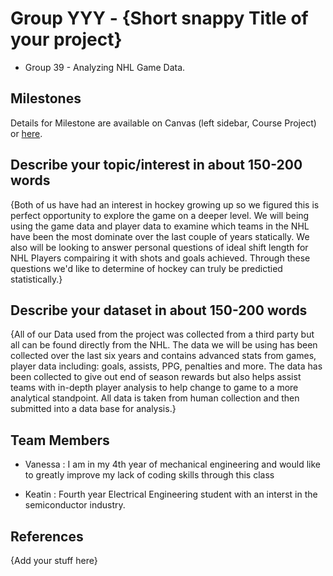 # Group YYY - {Short snappy Title of your project}

- Group 39 - Analyzing NHL Game Data.

## Milestones

Details for Milestone are available on Canvas (left sidebar, Course Project) or [here](https://firas.moosvi.com/courses/data301/project/milestone01.html).

## Describe your topic/interest in about 150-200 words

{Both of us have had an interest in hockey growing up so we figured this is perfect opportunity to explore the game on a deeper level. We will being using the game data and player data to examine which teams in the NHL have been the most dominate over the last couple of years statically. We also will be looking to answer personal questions of ideal shift length for NHL Players compairing it with shots and goals achieved. Through these questions we'd like to determine of hockey can truly be predictied statistically.}

## Describe your dataset in about 150-200 words

{All of our Data used from the project was collected from a third party but all can be found directly from the NHL. The data we will be using has been collected over the last six years and contains advanced stats from games, player data including: goals, assists, PPG, penalties and more. The data has been collected to give out end of season rewards but also helps assist teams with in-depth player analysis to help change to game to a more analytical standpoint. All data is taken from human collection and then submitted into a data base for analysis.}

## Team Members

- Vanessa : I am in my 4th year of mechanical engineering and would like to greatly improve my lack of coding skills through this class

- Keatin : Fourth year Electrical Engineering student with an interst in the semiconductor industry.


## References

{Add your stuff here}
